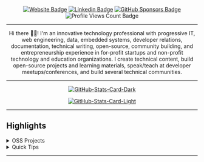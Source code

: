 <div align="center">
<p><a href="https://age-of-23.vercel.app"><img src="https://img.shields.io/badge/-Website-3B7EBF?style=for-the-badge&amp;logo=amp&amp;logoColor=white" alt="Website Badge"></a> <a href="https://linkedin.com/in/mhung"><img src="https://img.shields.io/badge/-LinkedIn-3B7EBF?style=for-the-badge&amp;logo=Linkedin&amp;logoColor=white" alt="Linkedin Badge"></a> <a href="https://github.com/sponsors/mahhung12"><img src="https://img.shields.io/badge/-github%20sponsors-3B7EBF?style=for-the-badge&amp;logo=github&amp;logoColor=white" alt="GitHub Sponsors Badge"></a> <img src="https://komarev.com/ghpvc/?username=mHung&amp;style=for-the-badge" alt="Profile Views Count Badge"></p>
<hr>
<p>Hi there 👋🏾! I'm an innovative technology professional with progressive IT, web engineering, data, embedded systems, developer relations, documentation, technical writing, open-source, community building, and entrepreneurship experience in for-profit startups and non-profit technology and education organizations. I create technical content, build open-source projects and learning materials, speak/teach at developer meetups/conferences, and build several technical communities.</p>
<hr>
<p><a href="https://github.com/mHung/mHung#gh-dark-mode-only"><img src="https://github-readme-stats.vercel.app/api?username=mahhung12&amp;show_icons=true&amp;hide=&amp;count_private=true&amp;title_color=ef4444&amp;text_color=ffffff&amp;icon_color=ef4444&amp;bg_color=000000&amp;hide_border=true&amp;show_icons=true" alt="GitHub-Stats-Card-Dark"></a></p>
<p><a href="https://github.com/mHung/mHung#gh-light-mode-only"><img src="https://github-readme-stats.vercel.app/api?username=mahhung12&amp;show_icons=true&amp;hide=&amp;count_private=true&amp;title_color=ef4444&amp;text_color=ffffff&amp;icon_color=ef4444&amp;bg_color=000000&amp;hide_border=true&amp;show_icons=true" alt="GitHub-Stats-Card-Light"></a></p>
  </div>
<hr>
<h2>Highlights</h2>
  <details>
  <summary>OSS Projects</summary>
  <br />
  Here are some of my other projects you might want to check out that are not pinned:
  <br />
<br />
  <ul><li><a href=https://github.com/mahhung12/mahhung12 target="_blank" rel="noopener noreferrer">mahhung12/mahhung12</a> (<b>0</b> ✨ and <b>0</b> 🍴): Config files for my GitHub profile.</li>
<li>More coming soon :).</li>
</ul>
  </details>
  <details>
  <summary>Quick Tips</summary>
<ul>
<li>
<p>💬 How to reach me: DM <a href="mailto:mhung.forwork@gmail.com">@mhung</a> on Gmail.</p>
</li>
<li>
<p>📬 Where to find me: <a href="https://age-of-23.vercel.app/">AgeOf23</a></p>
</li>
<li>
<p>📖 Book recommendations: <a href="https://bit.ly/3EdCFUW">Knowing God by J. I. Packer</a> and <a href="https://bit.ly/45r1kBH">Atomic Habits by James Clear</a>.</p>
</li>
</ul>
  </details>
<hr>
